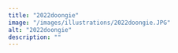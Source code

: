 ```yaml
---
title: "2022doongie"
image: "/images/illustrations/2022doongie.JPG"
alt: "2022doongie"
description: ""
---
```



